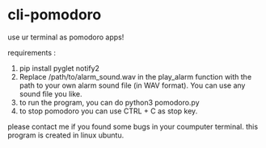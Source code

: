 # cli-pomodoro
use ur terminal as pomodoro apps!


requirements :
1. pip install pyglet notify2
2. Replace /path/to/alarm_sound.wav in the play_alarm function with the path to your own alarm sound file (in WAV format). You can use any sound file you like.
3. to run the program, you can do
   python3 pomodoro.py
4. to stop pomodoro you can use CTRL + C as stop key.


please contact me if you found some bugs in your coumputer terminal.
this program is created in linux ubuntu.
